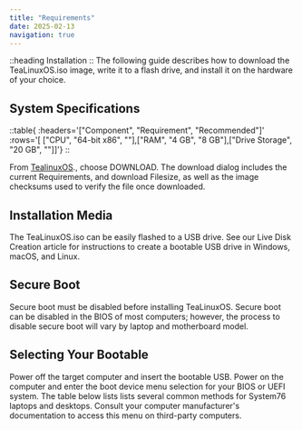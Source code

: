 ```yaml
---
title: "Requirements"
date: 2025-02-13
navigation: true
---
```


::heading
Installation
::
The following guide describes how to download the TeaLinuxOS.iso image, write it to a flash drive, and install it on the hardware of your choice.

## System Specifications

::table{ :headers='["Component", "Requirement", "Recommended"]' :rows='[ ["CPU", "64-bit x86", ""],["RAM", "4 GB", "8 GB"],["Drive Storage", "20 GB", ""]]'}
::

From [TealinuxOS](https://doscom.org)., choose DOWNLOAD. The download dialog includes the current Requirements, and download Filesize, as well as the image checksums used to verify the file once downloaded.

## Installation Media

The TeaLinuxOS.iso can be easily flashed to a USB drive. See our Live Disk Creation article for instructions to create a bootable USB drive in Windows, macOS, and Linux.

## Secure Boot

Secure boot must be disabled before installing TeaLinuxOS. Secure boot can be disabled in the BIOS of most computers; however, the process to disable secure boot will vary by laptop and motherboard model.

## Selecting Your Bootable

Power off the target computer and insert the bootable USB. Power on the computer and enter the boot device menu selection for your BIOS or UEFI system. The table below lists lists several common methods for System76 laptops and desktops. Consult your computer manufacturer's documentation to access this menu on third-party computers.
<br/>
<br/>
<br/>

<NavLink
      prev-title="What's New"
      prev-description="What's new in TeaLinuxOS"
      prev-href="/documentation/welcome-to-tealinuxos/what's-new"
      next-title="Which edition to choose"
      next-description=""
      next-href="/documentation/installation/which-edition-to-choose"
    />
